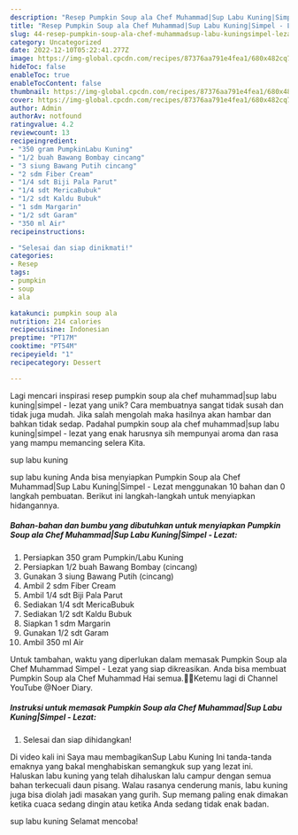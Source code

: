 ```yaml
---
description: "Resep Pumpkin Soup ala Chef Muhammad|Sup Labu Kuning|Simpel - Lezat yang Enak"
title: "Resep Pumpkin Soup ala Chef Muhammad|Sup Labu Kuning|Simpel - Lezat yang Enak"
slug: 44-resep-pumpkin-soup-ala-chef-muhammadsup-labu-kuningsimpel-lezat-yang-enak
category: Uncategorized
date: 2022-12-10T05:22:41.277Z
image: https://img-global.cpcdn.com/recipes/87376aa791e4fea1/680x482cq70/pumpkin-soup-ala-chef-muhammadsup-labu-kuningsimpel-lezat-foto-resep-utama.jpg
hideToc: false
enableToc: true
enableTocContent: false
thumbnail: https://img-global.cpcdn.com/recipes/87376aa791e4fea1/680x482cq70/pumpkin-soup-ala-chef-muhammadsup-labu-kuningsimpel-lezat-foto-resep-utama.jpg
cover: https://img-global.cpcdn.com/recipes/87376aa791e4fea1/680x482cq70/pumpkin-soup-ala-chef-muhammadsup-labu-kuningsimpel-lezat-foto-resep-utama.jpg
author: Admin
authorAv: notfound
ratingvalue: 4.2
reviewcount: 13
recipeingredient:
- "350 gram PumpkinLabu Kuning"
- "1/2 buah Bawang Bombay cincang"
- "3 siung Bawang Putih cincang"
- "2 sdm Fiber Cream"
- "1/4 sdt Biji Pala Parut"
- "1/4 sdt MericaBubuk"
- "1/2 sdt Kaldu Bubuk"
- "1 sdm Margarin"
- "1/2 sdt Garam"
- "350 ml Air"
recipeinstructions:

- "Selesai dan siap dinikmati!"
categories:
- Resep
tags:
- pumpkin
- soup
- ala

katakunci: pumpkin soup ala 
nutrition: 214 calories
recipecuisine: Indonesian
preptime: "PT17M"
cooktime: "PT54M"
recipeyield: "1"
recipecategory: Dessert

---
```





Lagi mencari inspirasi resep pumpkin soup ala chef muhammad|sup labu kuning|simpel - lezat yang unik? Cara membuatnya sangat tidak susah dan tidak juga mudah. Jika salah mengolah maka hasilnya akan hambar dan bahkan tidak sedap. Padahal pumpkin soup ala chef muhammad|sup labu kuning|simpel - lezat yang enak harusnya sih mempunyai aroma dan rasa yang mampu memancing selera Kita.




sup labu kuning





sup labu kuning Anda bisa menyiapkan Pumpkin Soup ala Chef Muhammad|Sup Labu Kuning|Simpel - Lezat menggunakan 10 bahan dan 0 langkah pembuatan. Berikut ini langkah-langkah untuk menyiapkan hidangannya.

<!--inarticleads1-->

##### Bahan-bahan dan bumbu yang dibutuhkan untuk menyiapkan Pumpkin Soup ala Chef Muhammad|Sup Labu Kuning|Simpel - Lezat:

1. Persiapkan 350 gram Pumpkin/Labu Kuning
1. Persiapkan 1/2 buah Bawang Bombay (cincang)
1. Gunakan 3 siung Bawang Putih (cincang)
1. Ambil 2 sdm Fiber Cream
1. Ambil 1/4 sdt Biji Pala Parut
1. Sediakan 1/4 sdt MericaBubuk
1. Sediakan 1/2 sdt Kaldu Bubuk
1. Siapkan 1 sdm Margarin
1. Gunakan 1/2 sdt Garam
1. Ambil 350 ml Air


Untuk tambahan, waktu yang diperlukan dalam memasak Pumpkin Soup ala Chef Muhammad Simpel - Lezat yang siap dikreasikan. Anda bisa membuat Pumpkin Soup ala Chef Muhammad Hai semua.🙏😊Ketemu lagi di Channel YouTube @Noer Diary. 

<!--inarticleads2-->

##### Instruksi untuk memasak Pumpkin Soup ala Chef Muhammad|Sup Labu Kuning|Simpel - Lezat:


1. Selesai dan siap dihidangkan!

Di video kali ini Saya mau membagikanSup Labu Kuning Ini tanda-tanda emaknya yang bakal menghabiskan semangkuk sup yang lezat ini. Haluskan labu kuning yang telah dihaluskan lalu campur dengan semua bahan terkecuali daun pisang. Walau rasanya cenderung manis, labu kuning juga bisa diolah jadi masakan yang gurih. Sup memang paling enak dimakan ketika cuaca sedang dingin atau ketika Anda sedang tidak enak badan. 

sup labu kuning Selamat mencoba!
